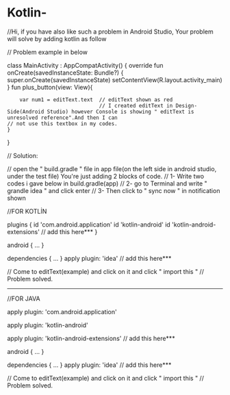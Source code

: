 # Kotlin-
//Hi, if you have also like such a problem in Android Studio, Your problem will solve by adding kotlin as follow

// Problem example in below

class MainActivity : AppCompatActivity() {
    override fun onCreate(savedInstanceState: Bundle?) {
        super.onCreate(savedInstanceState)
        setContentView(R.layout.activity_main)
    }
    fun plus_button(view: View){

        var num1 = editText.text  // editText shown as red
                                  // I created editText in Design-Side(Android Studio) however Console is showing " editText is unresolved reference".And then I can                                     // not use this textbox in my codes.
    }
}

// Solution:

// open the " build.gradle " file in app file(on the left side in android studio, under the test file) You're just adding 2 blocks of code.
// 1- Write two codes i gave below in build.gradle(app)
// 2- go to Terminal and write " grandle idea " and click enter
// 3- Then click to " sync now " in notification shown 


//FOR KOTLİN

plugins {
    id 'com.android.application'
    id 'kotlin-android'
    id 'kotlin-android-extensions'  // add this here***
}

android {
    ...
}

dependencies {
    ...
}
apply plugin: 'idea'    // add this here***

// Come to editText(example) and click on it and click " import this "
// Problem solved.

------------------------------------------------------------------------


//FOR JAVA 

apply plugin: 'com.android.application'

apply plugin: 'kotlin-android' 

apply plugin: 'kotlin-android-extensions' // add this here***

android {
    ...
}

dependencies {
    ...
}
apply plugin: 'idea' // add this here***

// Come to editText(example) and click on it and click " import this "
// Problem solved.




